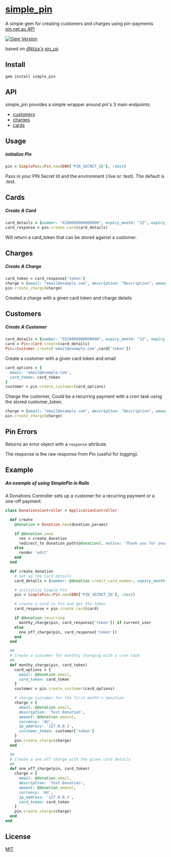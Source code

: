 # [simple_pin]()
A simple gem for creating customers and charges using pin-payments [pin.net.au API](https://pin.net.au/)

[![Gem Version](https://badge.fury.io/rb/simple_pin.svg)](https://badge.fury.io/rb/simple_pin)

based on [dNitza's](https://github.com/dNitza) [pin_up](https://github.com/dNitza/pin_up)

## Install

`gem install simple_pin`

## API

simple_pin provides a simple wrapper around pin's 3 main endpoints:

- [customers](https://pin.net.au/docs/api/customers)
- [charges](https://pin.net.au/docs/api/charges)
- [cards](https://pin.net.au/docs/api/cards)

## Usage

##### initialize Pin

```rb
pin = SimplePin::Pin.new(ENV['PIN_SECRET_ID'], :test)
```

Pass in your PIN Secret Id and the environment (:live or :test). The default is :test.

## Cards

##### Create A Card

```rb
card_details = {number: "4200000000000000", expiry_month: "12", expiry_year: "2020", cvc: "123", name: "Roland Robot", address_line1: "123 Fake Road", address_line2: "", address_city: "Melbourne", address_postcode: "1223", address_state: "Vic", address_country: "AU"}
card_response = pin.create_card(card_details)
```

Will return a card_token that can be stored against a customer.

## Charges

##### Create A Charge

```rb
card_token = card_response['token']
charge = {email: "email@example.com", description: "Description", amount: "400", currency: "AUD", ip_address: "127.0.0.1", card_token: card_token   }
pin.create_charge(charge)
```

Created a charge with a given card token and charge details

## Customers

##### Create A Customer

```rb
card_details = {number: "5520000000000000", expiry_month: "12", expiry_year: "2018", cvc: "123", name: "Roland TestRobot", address_line1: "123 Fake Road", address_line2: "", address_city: "Melbourne", address_postcode: "1223", address_state: "Vic", address_country: "AU"}
card = Pin::Card.create(card_details)
Pin::Customer.create('email@example.com',card['token'])
```

Create a customer with a given card token and email

```rb
card_options = {
  email: 'email@example.com',
  card_token: card_token
}
customer = pin.create_customer(card_options)
```

Charge the customer, Could be a recurring payment with a cron task using the stored customer_token.

```rb
charge = {email: "email@example.com", description: "Description", amount: "400", currency: "AUD", ip_address: "127.0.0.1", customer_token: customer['token']   }
pin.create_charge(charge)
```

## Pin Errors

Returns an error object with a `response` attribute. 

The response is the raw response from Pin (useful for logging).

## Example

##### An example of using SimplePin in Rails 

A Donations Controller sets up a customer for a recurring payment or a one-off payment.

```rb
class DonationsController < ApplicationController

  def create
    @donation = Donation.new(donation_params)

    if @donation.save
      res = create_donation
      redirect_to donation_path(@donation), notice: 'Thank you for your donation.' if res['success']
    else
      render 'edit'
    end
  end

  def create_donation
    # set up the Card details
    card_details = {number: @donation.credit_card_number, expiry_month: @donation.expiry_month, expiry_year: @donation.expiry_year, cvc: @donation.cvc, name: @donation.user_name, address_line1: "123 Fake Road", address_line2: "", address_city: "Melbourne", address_postcode: "1223", address_state: "Vic", address_country: "AU"}

    # initialize Simple Pin
    pin = SimplePin::Pin.new(ENV['PIN_SECRET_ID'], :test)

    # create a card in Pin and get the token
    card_response = pin.create_card(card)

    if @donation.recurring
      monthy_charge(pin, card_response['token']) if current_user
    else
      one_off_charge(pin, card_response['token'])
    end
  end

  ##
  # Create a customer for monthly charging with a cron task
  ##
  def monthy_charge(pin, card_token)
    card_options = {
      email: @donation.email,
      card_token: card_token
    }
    customer = pin.create_customer(card_options)

    # charge customer for the first month's donation
    charge = {
      email: @donation.email,
      description: 'Test Donation',
      amount: @donation.amount,
      currency: 'AU',
      ip_address: '127.0.0.1',
      customer_token: customer['token']
    }
    pin.create_charge(charge)
  end

  ##
  # Create a one off charge with the given card details
  ##
  def one_off_charge(pin, card_token)
    charge = {
      email: @donation.email,
      description: 'Test Donation',
      amount: @donation.amount,
      currency: 'AU',
      ip_address: '127.0.0.1',
      card_token: card_token
    }
    pin.create_charge(charge)
  end
end
```

## License

[MIT](http://isekivacenz.mit-license.org/)
